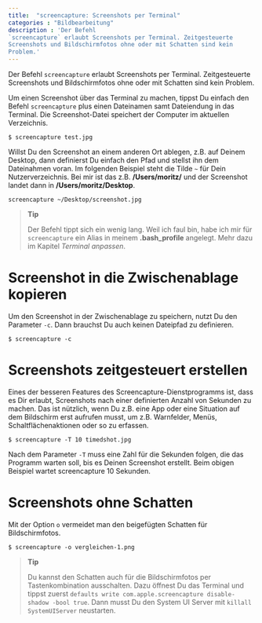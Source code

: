 ```yaml
---
title:  "screencapture: Screenshots per Terminal"
categories : "Bildbearbeitung"
description : 'Der Befehl
`screencapture` erlaubt Screenshots per Terminal. Zeitgesteuerte
Screenshots und Bildschirmfotos ohne oder mit Schatten sind kein
Problem.'
---
```

Der Befehl `screencapture` erlaubt Screenshots per Terminal.
Zeitgesteuerte Screenshots und Bildschirmfotos ohne oder mit Schatten
sind kein Problem.
<!-- readmore -->

Um einen Screenshot über das Terminal zu machen, tippst Du einfach den
Befehl `screencapture` plus einen Dateinamen samt Dateiendung in das
Terminal. Die Screenshot-Datei speichert der Computer im aktuellen
Verzeichnis.

    $ screencapture test.jpg

Willst Du den Screenshot an einem anderen Ort ablegen, z.B. auf Deinem
Desktop, dann definierst Du einfach den Pfad und stellst ihn dem
Dateinahmen voran. Im folgenden Beispiel steht die Tilde `~` für Dein
Nutzerverzeichnis. Bei mir ist das z.B. **/Users/moritz/** und der
Screenshot landet dann in **/Users/moritz/Desktop**.

    screencapture ~/Desktop/screenshot.jpg

> **Tip**
> 
> Der Befehl tippt sich ein wenig lang. Weil ich faul bin, habe ich mir
> für `screencapture` ein Alias in meinem **.bash\_profile** angelegt.
> Mehr dazu im Kapitel *Terminal anpassen*.

# Screenshot in die Zwischenablage kopieren

Um den Screenshot in der Zwischenablage zu speichern, nutzt Du den
Parameter `-c`. Dann brauchst Du auch keinen Dateipfad zu definieren.

    $ screencapture -c

# Screenshots zeitgesteuert erstellen

Eines der besseren Features des Screencapture-Dienstprogramms ist, dass
es Dir erlaubt, Screenshots nach einer definierten Anzahl von Sekunden
zu machen. Das ist nützlich, wenn Du z.B. eine App oder eine Situation
auf dem Bildschirm erst aufrufen musst, um z.B. Warnfelder, Menüs,
Schaltflächenaktionen oder so zu erfassen.

    $ screencapture -T 10 timedshot.jpg

Nach dem Parameter `-T` muss eine Zahl für die Sekunden folgen, die das
Programm warten soll, bis es Deinen Screenshot erstellt. Beim obigen
Beispiel wartet screencapture 10 Sekunden.

# Screenshots ohne Schatten

Mit der Option `o` vermeidet man den beigefügten Schatten für
Bildschirmfotos.

    $ screencapture -o vergleichen-1.png

> **Tip**
> 
> Du kannst den Schatten auch für die Bildschirmfotos per
> Tastenkombination ausschalten. Dazu öffnest Du das Terminal und tippst
> zuerst `defaults write com.apple.screencapture disable-shadow -bool
> true`. Dann musst Du den System UI Server mit `killall SystemUIServer`
> neustarten.

